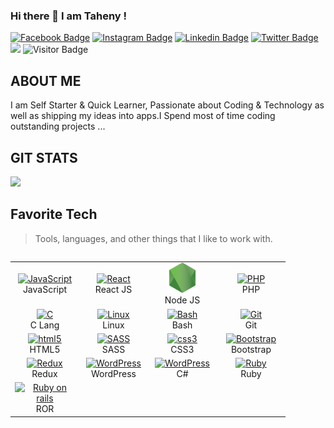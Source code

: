 ### Hi there 👋 I am Taheny !



[![Facebook Badge](https://img.shields.io/badge/-belguith_tahenyy-blue?style=plastic-square&logo=facebook&logoColor=white&link=https://www.facebook.com/taheni.belguith.71/)](https://www.facebook.com/taheni.belguith.71/)
[![Instagram Badge](https://img.shields.io/badge/-belguith_tahenyy-orange?style=plastic-square&logo=instagram&logoColor=white&link=https://www.instagram.com/belguith_tahenyy/)](https://www.instagram.com/belguith_tahenyy/)
[![Linkedin Badge](https://img.shields.io/badge/-belguith_taheny-blue?style=plastic-square&logo=Linkedin&logoColor=white&link=https://www.linkedin.com/in/belguith-taheny-47b93a162/)](https://www.linkedin.com/in/belguith-taheny-47b93a162/)
[![Twitter Badge](https://img.shields.io/badge/-@BelguithTaheny-blue?style=plastic-square&logo=twitter&logoColor=white&link=https://twitter.com/BelguithTaheny)](https://twitter.com/BelguithTaheny)
<a href="https://tahenybelguith.github.io/myPortfolio/"><img src="https://img.shields.io/badge/MyPortfolio-blueviolet.svg"/></a>
![Visitor Badge](https://visitor-badge.laobi.icu/badge?page_id=taheny)




## ABOUT ME
I am Self Starter & Quick Learner, Passionate about Coding & Technology as well as shipping my ideas into apps.I Spend most of time coding outstanding projects ...

## GIT STATS

<img src="https://github-readme-stats.vercel.app/api?username=taheny&&show_icons=true&count_private=true&theme=radical"/>


## Favorite Tech

> Tools, languages, and other things that I like to work with.


<table align="left">
  <tr>
    <td align="center" width="96">
      <a href="#aminesmahi-tech">
        <img src="https://upload.wikimedia.org/wikipedia/commons/thumb/9/99/Unofficial_JavaScript_logo_2.svg/1024px-Unofficial_JavaScript_logo_2.svg.png" width="48" height="48" alt="JavaScript" />
      </a>
      <br>JavaScript
    </td>
    <td align="center" width="96">
      <a href="#aminesmahi-tech">
        <img src="https://brandlogos.net/wp-content/uploads/2020/09/react-logo.png" width="48" height="48" alt="React" />
      </a>
      <br>React JS
    </td>
    <td align="center" width="96">
      <a href="#aminesmahi-tech">
        <img src="https://raw.githubusercontent.com/github/explore/80688e429a7d4ef2fca1e82350fe8e3517d3494d/topics/nodejs/nodejs.png" width="48" height="48" alt="Node JS" />
      </a>
      <br>Node JS
    </td>
    <td align="center" width="96">
      <a href="#aminesmahi-tech" >
        <img src="https://i.ibb.co/LzmYpDX/146-1466902-php-logo-png-transparent-php-logo-png-png-removebg-preview.png" width="48" height="48" alt="PHP" />
      </a>
      <br>PHP
    </td>
  </tr>
  
  <tr>
    <td align="center" width="96"> 
      <a href="#aminesmahi-tech" >
        <img src="https://img.icons8.com/color/452/c-programming.png" width="48" height="48" alt="C" />
      </a>
      <br>C Lang
    </td>
    <td align="center" width="96">
      <a href="#aminesmahi-tech" >
        <img src="https://camo.githubusercontent.com/d7574156c7a1844d3c2907bae0e76254cca759290c08e08a6ef2bd7543c8c0ca/68747470733a2f2f692e6962622e636f2f737331374b47302f63376238313133323437666563643833626439623565643562643366333464352d72656d6f766562672d707265766965772e706e67" width="48" height="48" alt="Linux" />
      </a>
      <br>Linux
    </td>
    <td align="center" width="96">
      <a href="#aminesmahi-tech">
        <img src="https://bashlogo.com/img/symbol/png/full_colored_dark.png" width="48" height="48" alt="Bash" />
      </a>
      <br>Bash
    </td>
    <td align="center" width="96">
      <a href="#aminesmahi-tech" >
        <img src="https://upload.wikimedia.org/wikipedia/commons/thumb/3/3f/Git_icon.svg/1200px-Git_icon.svg.png" width="48" height="48" alt="Git" />
      </a>
      <br>Git
    </td>
    </tr>
   <tr>
    <td align="center" width="96">
      <a href="#aminesmahi-tech">
        <img src="https://image.flaticon.com/icons/png/512/1216/1216733.png" width="48" height="48" alt="html5" />
      </a>
      <br>HTML5
    </td>
     <td align="center" width="96">
      <a href="#aminesmahi-tech">
        <img src="https://cdn3.iconfinder.com/data/icons/logos-and-brands-adobe/512/288_Sass-512.png" width="48" height="48" alt="SASS" />
      </a>
      <br>SASS
    </td>
     <td align="center" width="96"> 
      <a href="#aminesmahi-tech" >
        <img src="https://icon-library.com/images/css3-icon/css3-icon-28.jpg" width="48" height="48" alt="css3" />
      </a>
      <br>CSS3
    </td>
      <td align="center" width="96">
      <a href="#aminesmahi-tech">
        <img src="https://cdn.worldvectorlogo.com/logos/bootstrap-4.svg" width="48" height="48" alt="Bootstrap" />
      </a>
      <br>Bootstrap
    </td>
  </tr>
  </tr>
   <tr>
     <td align="center" width="96"> 
      <a href="#aminesmahi-tech" >
        <img src="https://cdn.worldvectorlogo.com/logos/redux.svg" width="48" height="48" alt="Redux" />
      </a>
      <br>Redux
    </td>
  <td align="center"  width="96">
      <a href="#aminesmahi-tech">
        <img src="https://upload.wikimedia.org/wikipedia/commons/thumb/9/98/WordPress_blue_logo.svg/480px-WordPress_blue_logo.svg.png" width="48" height="48" alt="WordPress" />
      </a>
      <br>WordPress
    </td>
  <td align="center"  width="96">
      <a href="#aminesmahi-tech">
        <img src="http://sdorway11.github.io/img/portfolio/C_.png" width="48" height="48" alt="WordPress" />
      </a>
      <br>C#
    </td>
  <td align="center"  width="96">
      <a href="#aminesmahi-tech">
        <img src="https://upload.wikimedia.org/wikipedia/commons/thumb/7/73/Ruby_logo.svg/800px-Ruby_logo.svg.png" width="48" height="48" alt="Ruby" />
      </a>
      <br>Ruby
    </td>
  </tr>
  <tr>
  <td align="center"  width="96">
      <a href="#aminesmahi-tech">
        <img src="https://upload.wikimedia.org/wikipedia/commons/thumb/6/62/Ruby_On_Rails_Logo.svg/1920px-Ruby_On_Rails_Logo.svg.png" width="55" height="48" alt="Ruby on rails" />
      </a>
      <br>ROR
    </td>
  </tr>
</table>


<br />
